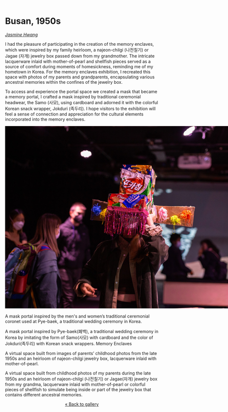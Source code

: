 <img style="float:left;" alt="" src="images/empty.png" />

# Busan, 1950s

_[Jasmine Hwang](https://www.jasminerhwang.com/)_

I had the pleasure of participating in the creation of the memory enclaves, which were inspired by my family heirloom, a najeon-chilgi (나전칠기) or Jagae (자개) jewelry box passed down from my grandmother. The intricate lacquerware inlaid with mother-of-pearl and shellfish pieces served as a source of comfort during moments of homesickness, reminding me of my hometown in Korea. For the memory enclaves exhibition, I recreated this space with photos of my parents and grandparents, encapsulating various ancestral memories within the confines of the jewelry box.

To access and experience the portal space we created a mask that became a memory portal, I crafted a mask inspired by traditional ceremonial headwear, the Samo (사모), using cardboard and adorned it with the colorful Korean snack wrapper, Jokduri (족두리). I hope visitors to the exhibition will feel a sense of connection and appreciation for the cultural elements incorporated into the memory enclaves.

<img src="images/jasmine-hwang-1.jpg" style="max-width:900px;" />



A mask portal inspired by the men's and women’s traditional ceremonial coronet used at Pye-baek, a traditional wedding ceremony in Korea. 

A mask portal inspired by Pye-baek(폐백), a traditional wedding ceremony in Korea by imitating the form of Samo(사모) with cardboard and the color of Jokduri(족두리) with Korean snack wrappers. 
Memory Enclaves

A virtual space built from images of parents’ childhood photos from the late 1950s and an heirloom of najeon-chilgi jewelry box, lacquerware inlaid with mother-of-pearl.

A virtual space built from childhood photos of my parents during the late 1950s and an heirloom of najeon-chilgi (나전칠기) or Jagae(자개) jewelry box from my grandma, lacquerware inlaid with mother-of-pearl or colorful pieces of shellfish to simulate being inside or part of the jewelry box that contains different ancestral memories.





<center><p>

[&laquo; Back to gallery](#)

</p></center>

<style>

header {
  background-image: url('images/jasmine-hwang.png');
}

.md-pages img {
  margin: auto;
  display: block;
}

</style>



